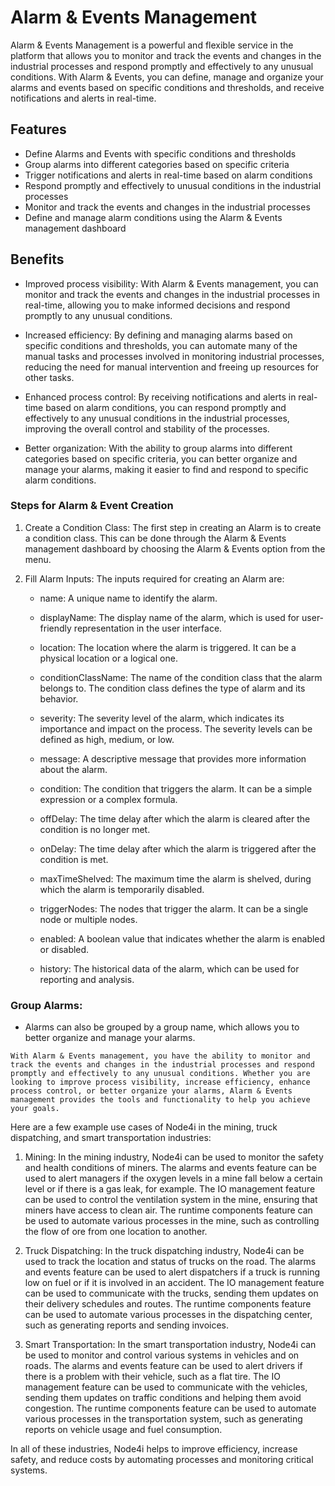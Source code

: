 # Alarm & Events Management

Alarm & Events Management is a powerful and flexible service in the platform that allows you to monitor and track the
events and changes in the industrial processes and respond promptly and effectively to any unusual conditions. With
Alarm & Events, you can define, manage and organize your alarms and events based on specific conditions and thresholds,
and receive notifications and alerts in real-time.

## Features

- Define Alarms and Events with specific conditions and thresholds
- Group alarms into different categories based on specific criteria
- Trigger notifications and alerts in real-time based on alarm conditions
- Respond promptly and effectively to unusual conditions in the industrial processes
- Monitor and track the events and changes in the industrial processes
- Define and manage alarm conditions using the Alarm & Events management dashboard

## Benefits

- Improved process visibility: With Alarm & Events management, you can monitor and track the events and changes in the
  industrial processes in real-time, allowing you to make informed decisions and respond promptly to any unusual
  conditions.

- Increased efficiency: By defining and managing alarms based on specific conditions and thresholds, you can automate
  many of the manual tasks and processes involved in monitoring industrial processes, reducing the need for manual
  intervention and freeing up resources for other tasks.

- Enhanced process control: By receiving notifications and alerts in real-time based on alarm conditions, you can
  respond promptly and effectively to any unusual conditions in the industrial processes, improving the overall control
  and stability of the processes.

- Better organization: With the ability to group alarms into different categories based on specific criteria, you can
  better organize and manage your alarms, making it easier to find and respond to specific alarm conditions.

### Steps for Alarm & Event Creation

1. Create a Condition Class: The first step in creating an Alarm is to create a condition class. This can be done
   through the Alarm & Events management dashboard by choosing the Alarm & Events option from the menu.

2. Fill Alarm Inputs: The inputs required for creating an Alarm are:

    - name: A unique name to identify the alarm.

    - displayName: The display name of the alarm, which is used for user-friendly representation in the user interface.

    - location: The location where the alarm is triggered. It can be a physical location or a logical one.

    - conditionClassName: The name of the condition class that the alarm belongs to. The condition class defines the
      type of alarm and its behavior.

    - severity: The severity level of the alarm, which indicates its importance and impact on the process. The severity
      levels can be defined as high, medium, or low.

    - message: A descriptive message that provides more information about the alarm.

    - condition: The condition that triggers the alarm. It can be a simple expression or a complex formula.

    - offDelay: The time delay after which the alarm is cleared after the condition is no longer met.

    - onDelay: The time delay after which the alarm is triggered after the condition is met.

    - maxTimeShelved: The maximum time the alarm is shelved, during which the alarm is temporarily disabled.

    - triggerNodes: The nodes that trigger the alarm. It can be a single node or multiple nodes.

    - enabled: A boolean value that indicates whether the alarm is enabled or disabled.

    - history: The historical data of the alarm, which can be used for reporting and analysis.

### Group Alarms:

- Alarms can also be grouped by a group name, which allows you to better organize and manage your alarms.

`With Alarm & Events management, you have the ability to monitor and track the events and changes in the industrial
processes and respond promptly and effectively to any unusual conditions. Whether you are looking to improve process
visibility, increase efficiency, enhance process control, or better organize your alarms, Alarm & Events management
provides the tools and functionality to help you achieve your goals.`

Here are a few example use cases of Node4i in the mining, truck dispatching, and smart transportation industries:

1. Mining: In the mining industry, Node4i can be used to monitor the safety and health conditions of miners. The alarms
   and events feature can be used to alert managers if the oxygen levels in a mine fall below a certain level or if
   there is a gas leak, for example. The IO management feature can be used to control the ventilation system in the
   mine, ensuring that miners have access to clean air. The runtime components feature can be used to automate various
   processes in the mine, such as controlling the flow of ore from one location to another.

2. Truck Dispatching: In the truck dispatching industry, Node4i can be used to track the location and status of trucks
   on the road. The alarms and events feature can be used to alert dispatchers if a truck is running low on fuel or if
   it is involved in an accident. The IO management feature can be used to communicate with the trucks, sending them
   updates on their delivery schedules and routes. The runtime components feature can be used to automate various
   processes in the dispatching center, such as generating reports and sending invoices.

3. Smart Transportation: In the smart transportation industry, Node4i can be used to monitor and control various systems
   in vehicles and on roads. The alarms and events feature can be used to alert drivers if there is a problem with their
   vehicle, such as a flat tire. The IO management feature can be used to communicate with the vehicles, sending them
   updates on traffic conditions and helping them avoid congestion. The runtime components feature can be used to
   automate various processes in the transportation system, such as generating reports on vehicle usage and fuel
   consumption.

In all of these industries, Node4i helps to improve efficiency, increase safety, and reduce costs by automating
processes and monitoring critical systems.
